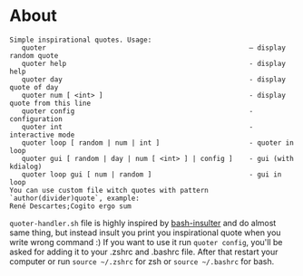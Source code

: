 # About

```
Simple inspirational quotes. Usage:
   quoter                                                  – display random quote
   quoter help                                             - display help
   quoter day                                              - display quote of day
   quoter num [ <int> ]                                    - display quote from this line
   quoter config                                           - configuration
   quoter int                                              - interactive mode
   quoter loop [ random | num | int ]                      - quoter in loop
   quoter gui [ random | day | num [ <int> ] | config ]    - gui (with kdialog)
   quoter loop gui [ num | random ]                        - gui in loop
You can use custom file witch quotes with pattern `author(divider)quote`, example:
René Descartes;Cogito ergo sum
```

`quoter-handler.sh` file is highly inspired by [bash-insulter](https://github.com/hkbakke/bash-insulter) and do almost same thing, but instead insult you print you inspirational quote when you write wrong command :) If you want to use it run `quoter config`, you'll be asked for adding it to your .zshrc and .bashrc file. After that restart your computer or run `source ~/.zshrc` for zsh or `source ~/.bashrc` for bash.
